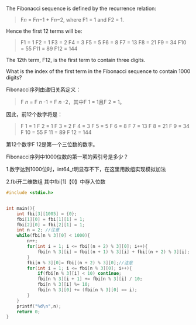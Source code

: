The Fibonacci sequence is defined by the recurrence relation:

> F*n* = F*n*−1 + F*n*−2, where F1 = 1 and F2 = 1.

Hence the first 12 terms will be:

> F1 = 1
> F2 = 1
> F3 = 2
> F4 = 3
> F5 = 5
> F6 = 8
> F7 = 13
> F8 = 21
> F9 = 34
> F10 = 55
> F11 = 89
> F12 = 144

The 12th term, F12, is the first term to contain three digits.

What is the index of the first term in the Fibonacci sequence to contain 1000 digits?

 Fibonacci序列由递归关系定义：

> F *n* = F *n* -1 + F *n* -2，其中F 1 = 1且F 2 = 1。

因此，前12个数字将是：

> F 1 = 1 
> F 2 = 1 
> F 3 = 2 
> F 4 = 3 
> F 5 = 5 
> F 6 = 8 
> F 7 = 13 
> F 8 = 21 
> F 9 = 34 
> F 10 = 55 
> F 11 = 89 
> F 12 = 144

第12个数字F 12是第一个三位数的数字。

Fibonacci序列中1000位数的第一项的索引号是多少？

1.数字达到1000位时，int64_t明显存不下，在这里用数组实现模拟加法

2.fbi开二维数组 其中fbi[1]【0】中存入位数

```c
#include <stdio.h>


int main(){
	int fbi[3][1005] = {0};
	fbi[1][0] = fbi[1][1] = 1;
	fbi[2][0] = fbi[2][1] = 1;
	int n = 2; //注意
	while(fbi[n % 3][0] < 1000){
		n++;
		for(int i = 1; i <= fbi[(n + 2) % 3][0]; i++){
			fbi[n % 3][i] = fbi[(n + 1) % 3][i] + fbi[(n + 2) % 3][i];
		}
		fbi[n % 3][0]= fbi[(n + 2) % 3][0];//注意 
		for(int i = 1; i <= fbi[n % 3][0]; i++){
			if(fbi[n % 3][i] < 10) continue;
			fbi[n % 3][i + 1] += fbi[n % 3][i] / 10;
			fbi[n % 3][i] %= 10;
			fbi[n % 3][0] += (fbi[n % 3][0] == i);
		}
	}
	printf("%d\n",n);
	return 0;
}
```


